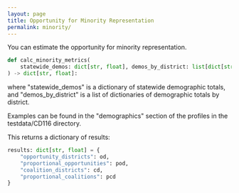 ```yaml
---
layout: page
title: Opportunity for Minority Representation
permalink: minority/
---
```


You can estimate the opportunity for minority representation.

```python
def calc_minority_metrics(
    statewide_demos: dict[str, float], demos_by_district: list[dict[str, float]]
) -> dict[str, float]:
```

where "statewide_demos" is a dictionary of statewide demographic totals, and
"demos_by_district" is a list of dictionaries of demographic totals by district.

Examples can be found in the "demographics" section of the profiles in the testdata/CD116 directory.

This returns a dictionary of results:

```python
results: dict[str, float] = {
    "opportunity_districts": od,
    "proportional_opportunities": pod,
    "coalition_districts": cd,
    "proportional_coalitions": pcd
}
```